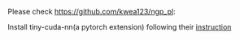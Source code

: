 Please check https://github.com/kwea123/ngp_pl:

Install tiny-cuda-nn(a pytorch extension) following their [instruction](https://github.com/NVlabs/tiny-cuda-nn#pytorch-extension)
